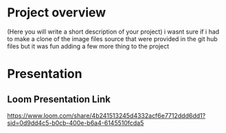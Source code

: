 # Project overview
(Here you will write a short description of your project)
i wasnt sure if i had to make a clone of the  image files source that were provided in the git hub files but it was fun adding a few more thing to the project

# Presentation

## Loom Presentation Link
https://www.loom.com/share/4b241513245d4332acf6e7712ddd6dd1?sid=0d9dd4c5-b0cb-400e-b6a4-6145510fcda5